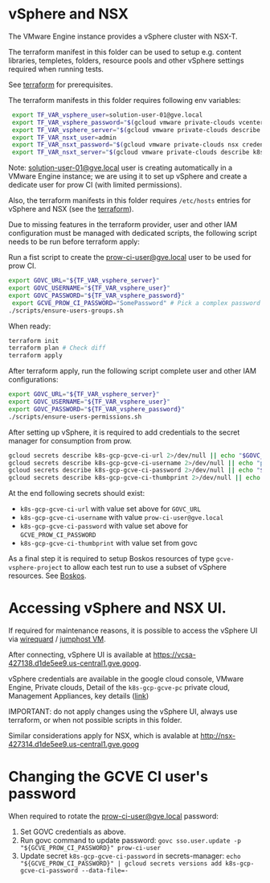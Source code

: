 # vSphere and NSX

The VMware Engine instance provides a vSphere cluster with NSX-T.

The terraform manifest in this folder can be used to setup e.g. content libraries, templetes, folders, resource pools and other vSphere settings required when running tests.

See [terraform](../docs/terraform.md) for prerequisites.

The terraform manifests in this folder requires following env variables:

```sh
 export TF_VAR_vsphere_user=solution-user-01@gve.local
 export TF_VAR_vsphere_password="$(gcloud vmware private-clouds vcenter credentials describe --private-cloud=k8s-gcp-gcve-pc --username=solution-user-01@gve.local --location=us-central1-a --format='get(password)')"
 export TF_VAR_vsphere_server="$(gcloud vmware private-clouds describe k8s-gcp-gcve-pc --location us-central1-a --format='get(vcenter.fqdn)')"
 export TF_VAR_nsxt_user=admin
 export TF_VAR_nsxt_password="$(gcloud vmware private-clouds nsx credentials describe --private-cloud k8s-gcp-gcve-pc --location us-central1-a --format='get(password)')"
 export TF_VAR_nsxt_server="$(gcloud vmware private-clouds describe k8s-gcp-gcve-pc --location us-central1-a --format='get(nsx.fqdn)')"
```

Note: solution-user-01@gve.local user is creating automatically in a VMware Engine instance;
we are using it to set up vSphere and create a dedicate user for prow CI (with limited permissions).

Also, the terraform manifests in this folder requires `/etc/hosts` entries for vSphere and NSX
(see the [terraform](../docs/terraform.md)).

Due to missing features in the terraform provider, user and other IAM configuration must be managed with dedicated scripts, the following script needs to be run before terraform apply:

Run a fist script to create the prow-ci-user@gve.local user to be used for prow CI.

```sh
export GOVC_URL="${TF_VAR_vsphere_server}"
export GOVC_USERNAME="${TF_VAR_vsphere_user}"
export GOVC_PASSWORD="${TF_VAR_vsphere_password}"
 export GCVE_PROW_CI_PASSWORD="SomePassword" # Pick a complex password for the prow CI users.
./scripts/ensure-users-groups.sh
```

When ready:

```sh
terraform init
terraform plan # Check diff
terraform apply
```

After terraform apply, run the following script complete user and other IAM configurations:

```sh
export GOVC_URL="${TF_VAR_vsphere_server}"
export GOVC_USERNAME="${TF_VAR_vsphere_user}"
export GOVC_PASSWORD="${TF_VAR_vsphere_password}"
./scripts/ensure-users-permissions.sh
```

After setting up vSphere, it is required to add credentials to the secret manager for consumption from prow.

```sh
gcloud secrets describe k8s-gcp-gcve-ci-url 2>/dev/null || echo "$GOVC_URL" | gcloud secrets create k8s-gcp-gcve-ci-url --data-file=-
gcloud secrets describe k8s-gcp-gcve-ci-username 2>/dev/null || echo "prow-ci-user@gve.local" | gcloud secrets create k8s-gcp-gcve-ci-username --data-file=-
gcloud secrets describe k8s-gcp-gcve-ci-password 2>/dev/null || echo "${GCVE_PROW_CI_PASSWORD}" | gcloud secrets create k8s-gcp-gcve-ci-password --data-file=-
gcloud secrets describe k8s-gcp-gcve-ci-thumbprint 2>/dev/null || echo "$(govc about.cert -json | jq -r '.thumbprintSHA256')" | gcloud secrets create k8s-gcp-gcve-ci-thumbprint --data-file=-
```

At the end following secrets should exist:
* `k8s-gcp-gcve-ci-url` with value set above for `GOVC_URL`
* `k8s-gcp-gcve-ci-username` with value `prow-ci-user@gve.local`
* `k8s-gcp-gcve-ci-password` with value set above for `GCVE_PROW_CI_PASSWORD`
* `k8s-gcp-gcve-ci-thumbprint` with value set from govc


As a final step it is required to setup Boskos resources of type `gcve-vsphere-project` to allow each test run to use a subset of vSphere resources.
See [Boskos](../docs/boskos.md).

# Accessing vSphere and NSX UI.

If required for maintenance reasons, it is possible to access the vSphere UI via [wirequard](../docs/wiregard.md) / [jumphost VM](../maintenance-jumphost/README.md).

After connecting, vSphere UI is available at https://vcsa-427138.d1de5ee9.us-central1.gve.goog.

vSphere credentials are available in the google cloud console, VMware Engine, Private clouds, Detail of the `k8s-gcp-gcve-pc` private cloud, Management Appliances, key details ([link](https://console.cloud.google.com/vmwareengine/privateclouds/us-central1-a/k8s-gcp-gcve-pc/management-appliances?project=broadcom-451918))


IMPORTANT: do not apply changes using the vSphere UI, always use terraform, or when not possible scripts in this folder.

Similar considerations apply for NSX, which is avalable at http://nsx-427314.d1de5ee9.us-central1.gve.goog

# Changing the GCVE CI user's password

When required to rotate the prow-ci-user@gve.local password:

1. Set GOVC credentials as above.
2. Run govc command to update password: `govc sso.user.update -p "${GCVE_PROW_CI_PASSWORD}" prow-ci-user`
3. Update secret `k8s-gcp-gcve-ci-password` in secrets-manager: `echo "${GCVE_PROW_CI_PASSWORD}" | gcloud secrets versions add k8s-gcp-gcve-ci-password --data-file=-`

